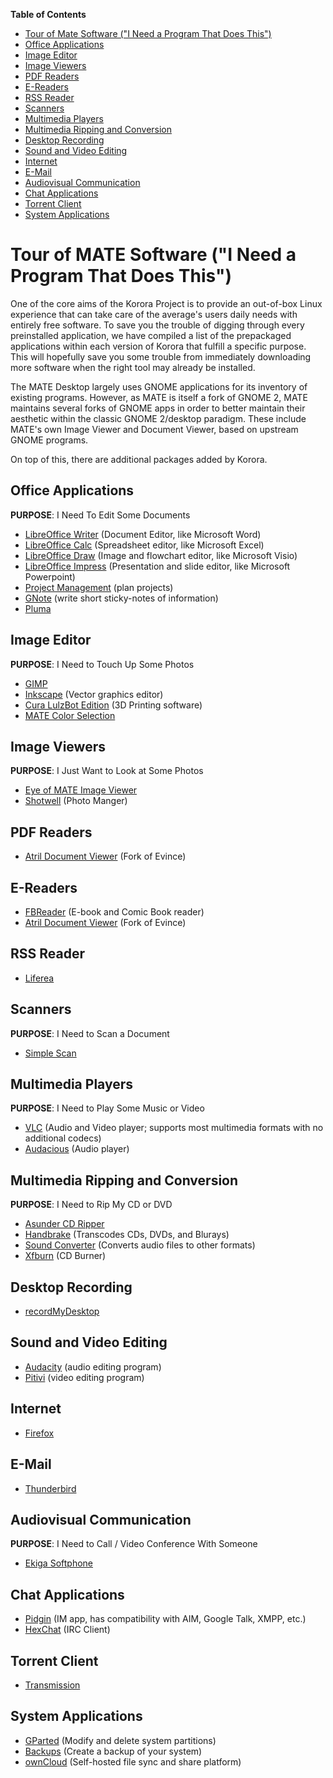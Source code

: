 **Table of Contents**  

- [Tour of Mate Software ("I Need a Program That Does This")](#tour-of-mate-software-i-need-a-program-that-does-this)
- [Office Applications](#office-applications)
- [Image Editor](#image-editor)
- [Image Viewers](#image-viewers)
- [PDF Readers](#pdf-readers)
- [E-Readers](#e-readers)
- [RSS Reader](#rss-reader)
- [Scanners](#scanners)
- [Multimedia Players](#multimedia-players)
- [Multimedia Ripping and Conversion](#multimedia-ripping-and-conversion)
- [Desktop Recording](#desktop-recording)
- [Sound and Video Editing](#sound-and-video-editing)
- [Internet](#internet)
- [E-Mail](#e-mail)
- [Audiovisual Communication](#audiovisual-communication)
- [Chat Applications](#chat-applications)
- [Torrent Client](#torrent-client)
- [System Applications](#system-applications)



<a name="tour-of-mate-software-i-need-a-program-that-does-this"></a>
# Tour of MATE Software ("I Need a Program That Does This")

One of the core aims of the Korora Project is to provide an out-of-box Linux experience that can take care of the average's users daily needs with entirely free software. To save you the trouble of digging through every preinstalled application, we have compiled a list of the prepackaged applications within each version of Korora that fulfill a specific purpose. This will hopefully save you some trouble from immediately downloading more software when the right tool may already be installed.

The MATE Desktop largely uses GNOME applications for its inventory of existing programs. However, as MATE is itself a fork of GNOME 2, MATE maintains several forks of GNOME apps in order to better maintain their aesthetic within the classic GNOME 2/desktop paradigm. These include MATE's own Image Viewer and Document Viewer, based on upstream GNOME programs.

On top of this, there are additional packages added by Korora.

<a name="office-applications"></a>
## Office Applications
**PURPOSE**: I Need To Edit Some Documents
- [LibreOffice Writer](https://www.libreoffice.org/discover/writer/) (Document Editor, like Microsoft Word)
- [LibreOffice Calc](https://www.libreoffice.org/discover/calc/) (Spreadsheet editor, like Microsoft Excel)
- [LibreOffice Draw](https://www.libreoffice.org/discover/draw/) (Image and flowchart editor, like Microsoft Visio)
- [LibreOffice Impress](https://www.libreoffice.org/discover/impress/) (Presentation and slide editor, like Microsoft Powerpoint)
- [Project Management](https://wiki.gnome.org/Apps/Planner) (plan projects)
- [GNote](https://wiki.gnome.org/Apps/Gnote) (write short sticky-notes of information)
- [Pluma](https://github.com/mate-desktop/pluma)

<a name="image-editor"></a>
## Image Editor 
**PURPOSE**: I Need to Touch Up Some Photos
- [GIMP](https://www.gimp.org/)
- [Inkscape](https://inkscape.org/) (Vector graphics editor)
- [Cura LulzBot Edition](https://www.lulzbot.com/cura) (3D Printing software)
- [MATE Color Selection](http://mate-desktop.org/)

<a name="image-viewers"></a>
## Image Viewers
**PURPOSE**: I Just Want to Look at Some Photos
- [Eye of MATE Image Viewer](https://github.com/mate-desktop/eom)
- [Shotwell](https://wiki.gnome.org/Apps/Shotwell) (Photo Manger)

<a name="pdf-readers"></a>
## PDF Readers
- [Atril Document Viewer](https://github.com/mate-desktop/atril) (Fork of Evince)

<a name="e-readers"></a>
## E-Readers 
- [FBReader](https://fbreader.org/) (E-book and Comic Book reader)
- [Atril Document Viewer](https://github.com/mate-desktop/atril) (Fork of Evince)

<a name="rss-reader"></a>
## RSS Reader
- [Liferea](http://lzone.de/liferea/)

<a name="scanners"></a>
## Scanners 
**PURPOSE**: I Need to Scan a Document
- [Simple Scan](https://launchpad.net/simple-scan)

<a name="multimedia-players"></a>
## Multimedia Players
**PURPOSE**: I Need to Play Some Music or Video
- [VLC](http://www.videolan.org/) (Audio and Video player; supports most multimedia formats with no additional codecs)
- [Audacious](http://audacious-media-player.org) (Audio player)

<a name="multimedia-ripping-and-conversion"></a>
## Multimedia Ripping and Conversion
**PURPOSE**: I Need to Rip My CD or DVD
- [Asunder CD Ripper](http://littlesvr.ca/asunder/)
- [Handbrake](https://handbrake.fr) (Transcodes CDs, DVDs, and Blurays)
- [Sound Converter](http://soundconverter.org) (Converts audio files to other formats)
- [Xfburn](http://www.xfce.org/projects/xfburn) (CD Burner)

<a name="desktop-recording"></a>
## Desktop Recording
- [recordMyDesktop](https://sourceforge.net/projects/recordmydesktop/)

<a name="sound-and-video-editing"></a>
## Sound and Video Editing
- [Audacity](http://www.audacityteam.org/) (audio editing program)
- [Pitivi](http://www.pitivi.org/) (video editing program)

<a name="internet"></a>
## Internet
- [Firefox](https://www.mozilla.org/en-US/firefox/)

<a name="e-mail"></a>
## E-Mail
- [Thunderbird](https://www.mozilla.org/en-US/thunderbird/)

<a name="audiovisual-communication"></a>
## Audiovisual Communication
**PURPOSE**: I Need to Call / Video Conference With Someone
- [Ekiga Softphone](http://www.ekiga.org)

<a name="chat-applications"></a>
## Chat Applications
- [Pidgin](https://pidgin.im/) (IM app, has compatibility with AIM, Google Talk, XMPP, etc.)
- [HexChat](https://hexchat.github.io/) (IRC Client)

<a name="torrent-client"></a>
## Torrent Client
- [Transmission](http://www.transmissionbt.com/)

<a name="system-applications"></a>
## System Applications
- [GParted](http://gparted.org) (Modify and delete system partitions)
- [Backups](https://launchpad.net/deja-dup) (Create a backup of your system)
- [ownCloud](https://owncloud.org/) (Self-hosted file sync and share platform)